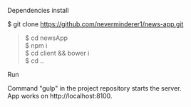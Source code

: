 Dependencies install

$ git clone https://github.com/neverminderer1/news-app.git <br />
> $ cd newsApp <br />
> $ npm i <br />
> $ cd client && bower i <br />
> $ cd .. <br />


Run

Command "gulp" in the project repository starts the server.<br />
App works on http://localhost:8100.
